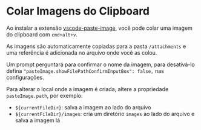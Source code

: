 # Colar Imagens do Clipboard

Ao instalar a extensão [vscode-paste-image](https://github.com/mushanshitiancai/vscode-paste-image), você pode colar uma imagem do clipboard com `cmd+alt+v`.

As imagens são automaticamente copiadas para a pasta `/attachments` e uma referência é adicionada no arquivo onde você as colou.

Um prompt perguntará para confirmar o nome da imagem, para desativá-lo defina `"pasteImage.showFilePathConfirmInputBox": false,` nas configurações.

Para alterar o local onde a imagem é criada, altere a propriedade `pasteImage.path`, por exemplo:

- `${currentFileDir}`: salva a imagem ao lado do arquivo
- `${currentFileDir}/images`: cria um diretório `images` ao lado do arquivo e salva a imagem lá
